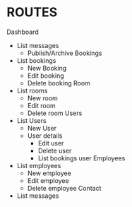 # ROUTES
Dashboard
- List messages
	- Publish/Archive
Bookings
- List bookings
	- New Booking
	- Edit booking
	- Delete booking
Room
- List rooms
	- New room
	- Edit room
	- Delete room
Users
- List Users
	- New User
	- User details
		- Edit user
		- Delete user
		- List bookings user
Employees
 - List employees
	- New employee
	- Edit employee
	- Delete employee
Contact
- List messages
